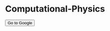 # Computational-Physics

<form action="https://google.com">
    <input type="submit" value="Go to Google" />
</form>
